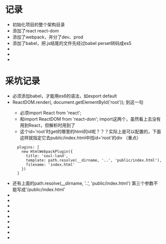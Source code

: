 # 记录
- 初始化项目的整个架构目录
- 添加了react react-dom
- 添加了webpack，并分了dev、prod
- 添加了babel，把.js结尾的文件先经过babel perset转码成es5
- 
- 
- 
# 采坑记录
- 必须添加babel，才能用es6的语法，如export default
- ReactDOM.render(<App />, document.getElementById('root')); 到这一句
    - 必须import React from 'react';
    - 和import ReactDOM from 'react-dom'; import这两个，虽然看上去没有用到React，但解析时用到了
    - 这个id='root'时get的哪里的html的id呢？？？实际上是可以配置的，下面这样就指定它去public/index.html中找id='root'的div           （重点）
    ```
      plugins: [
        new HtmlWebpackPlugin({
          title: 'soul-land',
          template: path.resolve(__dirname, '..', 'public/index.html'),
          filename: 'index.html'
        })
      ]
    ```
- 还有上面的path.resolve(__dirname, '..', 'public/index.html') 第三个参数不能写成'/public/index.html'
- 
- 
- 
- 
- 
- 
- 
- 
- 